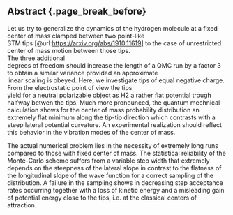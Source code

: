 ## Abstract {.page_break_before}
Let us try to generalize the dynamics of the hydrogen molecule at a fixed center of mass clamped between two point-like        
STM tips [@url:https://arxiv.org/abs/1910.11619] to the case of unrestricted center of mass motion between those tips.          
The three additional                                                                                                            
degrees of freedom should increase the length of a QMC run by a factor 3 to obtain a similar variance provided an approximate  
linear scaling is obeyed. Here, we investigate tips of equal negative charge. From the electrostatic point of view the tips    
yield for a neutral polarizable object as H2 a rather flat potential trough halfway betwen the tips. Much more pronounced, 
the quantum mechnical calculation shows for the center of mass probability distribution an extremely flat minimum along the 
tip-tip direction which contrasts with a steep lateral potential curvature. An experimental realization should reflect this 
behavior in the vibration modes of the center of mass.     

The actual numerical problem lies in the necessity of extremely long runs compared to those with fixed center of mass. The 
statistical reliability of the Monte-Carlo scheme suffers from a variable step width that extremely depends on the steepness 
of the lateral slope in contrast to the flatness of the longitudinal slope of the wave function for a correct sampling of the  
distribution. A failure in the sampling shows in decreasing step acceptance rates occurring together with a loss of 
kinetic energy and a misleading gain of potential energy close to the tips, i.e. at the classical centers of attraction.

